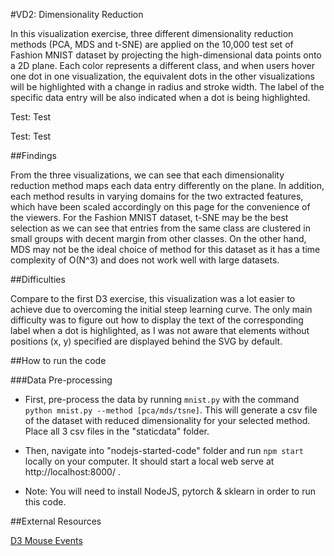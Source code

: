#VD2: Dimensionality Reduction

In this visualization exercise, three different dimensionality reduction methods (PCA, MDS and t-SNE) are applied on the 10,000 test set of Fashion MNIST dataset by projecting the high-dimensional data points onto a 2D plane. Each color represents a different class, and when users hover one dot in one visualization, the equivalent dots in the other visualizations will be highlighted with a change in radius and stroke width. The label of the specific data entry will be also indicated when a dot is being highlighted.

Test: Test

Test: Test

##Findings

From the three visualizations, we can see that each dimensionality reduction method maps each data entry differently on the plane. In addition, each method results in varying domains for the two extracted features, which have been scaled accordingly on this page for the convenience of the viewers. For the Fashion MNIST dataset, t-SNE may be the best selection as we can see that entries from the same class are clustered in small groups with decent margin from other classes. On the other hand, MDS may not be the ideal choice of method for this dataset as it has a time complexity of O(N^3) and does not work well with large datasets.

##Difficulties

Compare to the first D3 exercise, this visualization was a lot easier to achieve due to overcoming the initial steep learning curve. The only main difficulty was to figure out how to display the text of the corresponding label when a dot is highlighted, as I was not aware that elements without positions (x, y) specified are displayed behind the SVG by default.

##How to run the code

###Data Pre-processing

* First, pre-process the data by running `mnist.py` with the command `python mnist.py --method [pca/mds/tsne]`. This will generate a csv file of the dataset with reduced dimensionality for your selected method. Place all 3 csv files in the "staticdata" folder.

* Then, navigate into "nodejs-started-code" folder and run `npm start` locally on your computer. It should start a local web serve at http://localhost:8000/ .

* Note: You will need to install NodeJS, pytorch & sklearn in order to run this code.

##External Resources

[D3 Mouse Events](http://bl.ocks.org/WilliamQLiu/76ae20060e19bf42d774)
